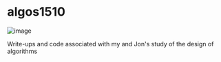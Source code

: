 # algos1510

![image](https://travis-ci.org/iggy14750/algos1510.svg?branch=master)

Write-ups and code associated with my and Jon's study of the design of algorithms
